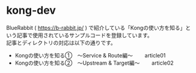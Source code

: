 # kong-dev
BlueRabbit ( https://b-rabbit.jp/ ) で紹介している「Kongの使い方を知る」という記事で使用されているサンプルコードを登録しています。  
記事とディレクトリの対応は以下の通りです。

* Kongの使い方を知る①　～Service & Route編～
　　article01
* Kongの使い方を知る②　～Upstream & Target編～
　　article02
